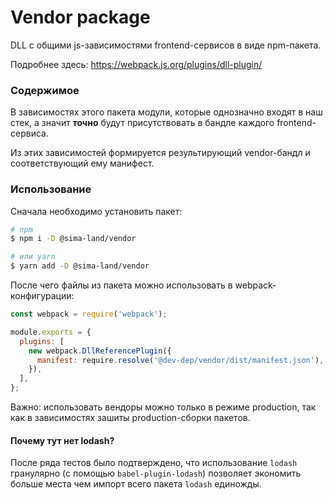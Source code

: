 # Vendor package

DLL с общими js-зависимостями frontend-сервисов в виде npm-пакета.

Подробнее здесь:
https://webpack.js.org/plugins/dll-plugin/

### Содержимое

В зависимостях этого пакета модули, которые однозначно входят в наш стек,
а значит **точно** будут присутствовать в бандле каждого frontend-сервиса.

Из этих зависимостей формируется результирующий vendor-бандл и соответствующий ему манифест.

### Использование

Сначала необходимо установить пакет:

```bash
# npm
$ npm i -D @sima-land/vendor

# или yarn
$ yarn add -D @sima-land/vendor
```

После чего файлы из пакета можно использовать в webpack-конфигурации:

```js
const webpack = require('webpack');

module.exports = {
  plugins: [
    new webpack.DllReferencePlugin({
      manifest: require.resolve('@dev-dep/vendor/dist/manifest.json'),
    }),
  ],
};
```

Важно: использовать вендоры можно только в режиме production,
так как в зависимостях зашиты production-сборки пакетов.

#### Почему тут нет lodash?

После ряда тестов было подтверждено, что использование `lodash` гранулярно (с помощью `babel-plugin-lodash`)
позволяет экономить больше места чем импорт всего пакета `lodash` единожды.
